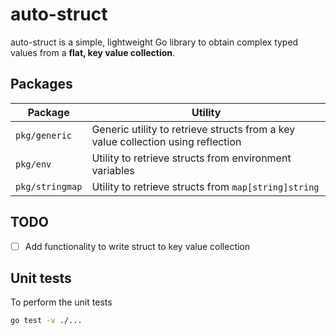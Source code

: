 # auto-struct

auto-struct is a simple, lightweight Go library to obtain complex typed values
from a **flat, key value collection**.

## Packages

| Package | Utility |
| ------- | ------- |
| `pkg/generic` | Generic utility to retrieve structs from a key value collection using reflection |
| `pkg/env` | Utility to retrieve structs from environment variables |
| `pkg/stringmap` | Utility to retrieve structs from `map[string]string`
 
## TODO

- [ ] Add functionality to write struct to key value collection

## Unit tests

To perform the unit tests

```sh
go test -v ./...
```